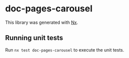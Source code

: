# doc-pages-carousel

This library was generated with [Nx](https://nx.dev).


## Running unit tests

Run `nx test doc-pages-carousel` to execute the unit tests.

